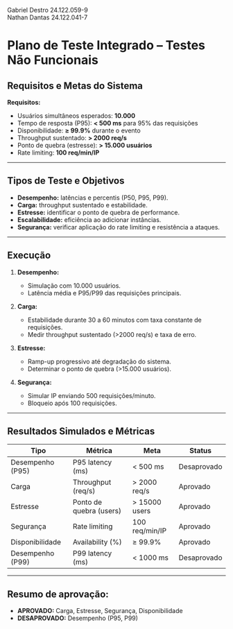 Gabriel Destro 24.122.059-9 <br>
Nathan Dantas 24.122.041-7
# Plano de Teste Integrado – Testes Não Funcionais

##  Requisitos e Metas do Sistema

**Requisitos:**

* Usuários simultâneos esperados: **10.000**
* Tempo de resposta (P95): **< 500 ms** para 95% das requisições
* Disponibilidade: **≥ 99.9%** durante o evento
* Throughput sustentado: **> 2000 req/s**
* Ponto de quebra (estresse): **> 15.000 usuários**
* Rate limiting: **100 req/min/IP**

---

## Tipos de Teste e Objetivos

* **Desempenho:** latências e percentis (P50, P95, P99).
* **Carga:** throughput sustentado e estabilidade.
* **Estresse:** identificar o ponto de quebra de performance.
* **Escalabilidade:** eficiência ao adicionar instâncias.
* **Segurança:** verificar aplicação do rate limiting e resistência a ataques.

---

## Execução

1. **Desempenho:**

   * Simulação com 10.000 usuários.
   * Latência média e P95/P99 das requisições principais.

2. **Carga:**

   * Estabilidade durante 30 a 60 minutos com taxa constante de requisições.
   * Medir throughput sustentado (>2000 req/s) e taxa de erro.

3. **Estresse:**

   * Ramp-up progressivo até degradação do sistema.
   * Determinar o ponto de quebra (>15.000 usuários).

4. **Segurança:**

   * Simular IP enviando 500 requisições/minuto.
   * Bloqueio após 100 requisições.

---

## Resultados Simulados e Métricas

| Tipo             | Métrica                 | Meta           | Status |
| ---------------- | ----------------------- | -------------- | ------ |
| Desempenho (P95) | P95 latency (ms)        | < 500 ms       | Desaprovado |
| Carga            | Throughput (req/s)      | > 2000 req/s   | Aprovado |
| Estresse         | Ponto de quebra (users) | > 15000 users  | Aprovado |
| Segurança        | Rate limiting           | 100 req/min/IP | Aprovado |
| Disponibilidade  | Availability (%)        | ≥ 99.9%        | Aprovado |
| Desempenho (P99) | P99 latency (ms)        | < 1000 ms      | Desaprovado |

---

## **Resumo de aprovação:**

*  **APROVADO:** Carga, Estresse, Segurança, Disponibilidade
*  **DESAPROVADO:** Desempenho (P95, P99) 
